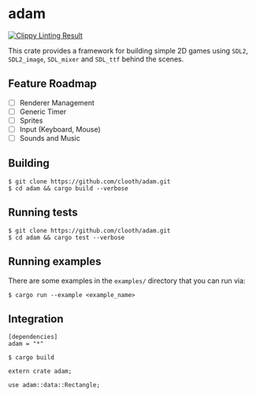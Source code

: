 # adam

[![Clippy Linting Result](https://clippy.bashy.io/github/clooth/adam/master/badge.svg)](https://clippy.bashy.io/github/clooth/adam/master/log)

This crate provides a framework for building simple 2D games using `SDL2`, `SDL2_image`, `SDL_mixer` and `SDL_ttf` behind the scenes.

## Feature Roadmap

- [ ] Renderer Management
- [ ] Generic Timer
- [ ] Sprites
- [ ] Input (Keyboard, Mouse)
- [ ] Sounds and Music

## Building

```
$ git clone https://github.com/clooth/adam.git
$ cd adam && cargo build --verbose
```

## Running tests

```
$ git clone https://github.com/clooth/adam.git
$ cd adam && cargo test --verbose
```

## Running examples

There are some examples in the `examples/` directory that you can run via:

```
$ cargo run --example <example_name>
```

## Integration

```
[dependencies]
adam = "*"
```

```
$ cargo build
```

```
extern crate adam;

use adam::data::Rectangle;
```
